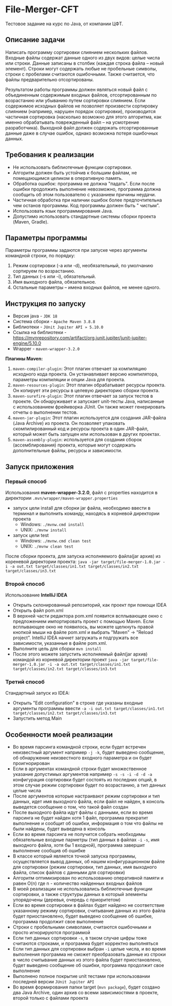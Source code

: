 # File-Merger-CFT

Тестовое задание на курс по Java, от компании ЦФТ.

## Описание задачи

Написать программу сортировки слиянием нескольких файлов. Входные файлы содержат данные одного из двух видов: целые
числа или строки.
Данные записаны в столбик (каждая строка файла – новый элемент).
Строки могут содержать любые не пробельные символы, строки с пробелами считаются ошибочными.
Также считается, что файлы предварительно отсортированы.

Результатом работы программы должен являться новый файл с объединенным содержимым входных файлов, отсортированным по
возрастанию или убыванию путем сортировки слиянием.
Если содержимое исходных файлов не позволяет произвести сортировку слиянием (например, нарушен порядок сортировки),
производится частичная сортировка (насколько возможно для этого алгоритма, как именно обрабатывать поврежденный файл –
на усмотрение разработчика).
Выходной файл должен содержать отсортированные данные даже в случае ошибок, однако возможна потеря ошибочных данных.

## Требования к реализации

- Не использовать библиотечные функции сортировки.
- Алгоритм должен быть устойчив к большим файлам, не помещающимся целиком в оперативную память.
- Обработка ошибок: программа не должна "падать". Если после ошибки продолжить выполнение невозможно, программа должна
  сообщить об этом пользователю с указанием причины неудачи.
- Частичная обработка при наличии ошибок более предпочтительна чем останов программы. Код программы должен быть "
  чистым".
- Использовать язык программирования Java.
- Допустимо использовать стандартные системы сборки проекта (Maven, Gradle).

## Параметры программы

Параметры программы задаются при запуске через аргументы командной строки, по порядку:

1. Режим сортировки (-a или -d), необязательный, по умолчанию сортируем по возрастанию.
2. Тип данных (-s или -i), обязательный.
3. Имя выходного файла, обязательное.
4. Остальные параметры – имена входных файлов, не менее одного.

## Инструкция по запуску

- Версия java - `JDK 18`
- Система сборки - ``Apache Maven 3.8.8``
- Библиотеки - `JUnit Jupiter API » 5.10.0`
- Ссылка на библиотеки - https://mvnrepository.com/artifact/org.junit.jupiter/junit-jupiter-engine/5.10.0
- Wrapper - `maven-wrapper-3.2.0`

**Плагины Maven:**

1. `maven-compiler-plugin`: Этот плагин отвечает за компиляцию исходного кода проекта. Он устанавливает версию
   компилятора, параметры компиляции и опции Java для проекта.
2. `maven-resources-plugin`: Этот плагин обрабатывает ресурсы проекта. Он копирует эти ресурсы в целевую директорию
   сборки проекта.
3. `maven-surefire-plugin`: Этот плагин отвечает за запуск тестов в проекте. Он обнаруживает и запускает unit-тесты
   Java, написанные с использованием фреймворка JUnit.
   Он также может генерировать отчеты о выполнении тестов.
4. `maven-jar-plugin`: Этот плагин используется для создания JAR-файла (Java Archive) из проекта.
   Он позволяет упаковать скомпилированный код и ресурсы проекта в один JAR-файл, который может быть запущен или
   использован в других проектах.
5. `maven-assembly-plugin`: используется для создания сборок (ассемблирования) проекта, которые могут содержать
   дополнительные файлы, ресурсы и зависимости.

## Запуск приложения

### Первый способ

Использования **maven-wrapper-3.2.0**, файл с properties находится в директории `.mvn/wrapper/maven-wrapper.properties`

- запуск цели install для сборки jar файла, необходимо ввести в терминал и выполнить команду, находясь в корневой
  директории проекта
    - Windows: `./mvnw.cmd install`
    - UNIX: `./mvnw install`
- запуск цели test
    - Windows: `./mvnw.cmd clean test`
    - UNIX: `./mvnw clean test`

После сборки проекта, для запуска исполняемого файла(jar архив) из кореневой директории проекта:
```java -jar target/file-merger-1.0.jar -i -a out.txt target/classes/in1.txt target/classes/in2.txt target/classes/in3.txt```

### Второй способ

Использование **IntelliJ IDEA**

- Открыть склонированный репозиторий, как проект при помощи IDEA
- Открыть файл pom.xml
- В верхней части редактора pom.xml появится всплывающее окно с предложением импортировать проект с помощью Maven.
  Если всплывающее окно не появилось, вы можете щелкнуть правой кнопкой мыши на файле pom.xml и выбрать "Maven" ->
  "Reload project".
  IntelliJ IDEA начнет загружать и подгружать все зависимости, указанные в файле pom.xml.
- Выполните цель для сборки `mvn install`
- После этого можете запустить исполняемый файл(jar архив) командой из корневой директории проект
  ```java -jar target/file-merger-1.0.jar -i -a out.txt target/classes/in1.txt target/classes/in2.txt target/classes/in3.txt```

### Третий способ
Стандартный запуск из IDEA:

- Открыть "Edit configuration" в строке где указаны входные аргументы программы ввести
  ```-a -i out.txt target/classes/in1.txt target/classes/in2.txt target/classes/in3.txt```
- Запустить метод Main

## Особенности моей реализации

- Во время парсинга командной строки, если будет встречен неизвестный аргумент например `-j -k`,
  будет выведено сообщение, об обнаружение неизвестного входного параметра и он будет проигнорирован
- Если в аргументах командной строки будет множественное указание допустимых аргументов например `-s -s -i -d -d -a`
  конфигурация сортировки будет состоять из последних опций, в этом случае режим сортировки будет по возрастанию, а тип
  данных целые числа
- После аргументов которые настраивают режим сортировки и тип данных, идет имя выходного файла, если
  файл не найден, в консоль выведется сообщение о том, что такой файл создан
- После выходного файла идут файлы с данными, если во время парсинга не будет найден хотя 1 файл, программа
  прекратит выполнение и сообщит об ошибки, информация о том что файлы не были найдены, будет выведена в консоль
- Если во время парсинга не получится собрать необходимы обязательные входные парметры (тип данных в файлах `-i` `-s`,
  имя выходного файла,
  хотя бы 1 входной), программа завершит выполнение сообщив об ошибке
- В классе который является точкой запуска программы, осуществляется вывод данных, об нашем конфигурационном файле для
  сортировки
  (режим сортировки, тип данных, имя выходного файла, список файлов с данными для сортировки)
- Алгоритм оптимизирован по использованию оперативной памяти и равен O(n) где n - количество найденных входных файлов
- В моей реализации не использовались библиотечные функции сортировки, а также структуры данных в который элементы упорядочены (деревья, очередь с приоритетом)
- Если во время сортировки в файлах будет найдено не соответствие указанному режиму сортировки, считывание данных
  из этого файла будет приостановлено, будет выведено сообщение об ошибке, программа продолжит свое выполнение
- Строки с пробельными символами, считаются ошибочными и просто игнорируются программой
- Если тип данных сортировки `-s`, в таком случае цифры тоже считаются строками, и программа будет корректно выполняться
- Если тип данных для сортировки выбран `-i` целые числа, и во время выполнения программа не сможет преобразовать данные
  из строки в число
  считывание данных из этого файла будет приостановлено, будет выведено сообщение об ошибки, программа продолжит свое
  выполнение
- Выполнено полное покрытие unit тестами при использовании последней версии `JUnit Jupiter API`
- Во время формирования папки target (`mvn package`), будет создано два Java Archive, один архив со всеми зависимостями
  в проекте, второй только с файлами проекта